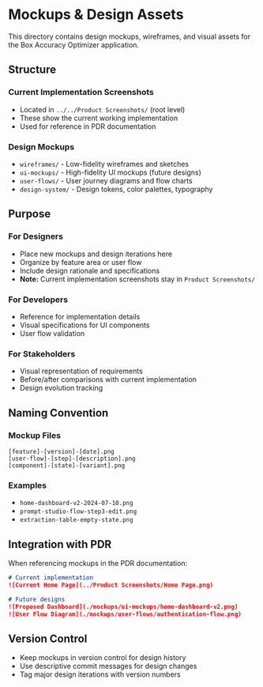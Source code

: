 # Mockups & Design Assets

This directory contains design mockups, wireframes, and visual assets for the Box Accuracy Optimizer application.

## Structure

### Current Implementation Screenshots
- Located in `../../Product Screenshots/` (root level)
- These show the current working implementation
- Used for reference in PDR documentation

### Design Mockups
- `wireframes/` - Low-fidelity wireframes and sketches
- `ui-mockups/` - High-fidelity UI mockups (future designs)
- `user-flows/` - User journey diagrams and flow charts
- `design-system/` - Design tokens, color palettes, typography

## Purpose

### For Designers
- Place new mockups and design iterations here
- Organize by feature area or user flow
- Include design rationale and specifications
- **Note:** Current implementation screenshots stay in `Product Screenshots/`

### For Developers
- Reference for implementation details
- Visual specifications for UI components
- User flow validation

### For Stakeholders
- Visual representation of requirements
- Before/after comparisons with current implementation
- Design evolution tracking

## Naming Convention

### Mockup Files
```
[feature]-[version]-[date].png
[user-flow]-[step]-[description].png
[component]-[state]-[variant].png
```

### Examples
- `home-dashboard-v2-2024-07-10.png`
- `prompt-studio-flow-step3-edit.png`
- `extraction-table-empty-state.png`

## Integration with PDR

When referencing mockups in the PDR documentation:

```markdown
# Current implementation
![Current Home Page](../Product Screenshots/Home Page.png)

# Future designs
![Proposed Dashboard](./mockups/ui-mockups/home-dashboard-v2.png)
![User Flow Diagram](./mockups/user-flows/authentication-flow.png)
```

## Version Control

- Keep mockups in version control for design history
- Use descriptive commit messages for design changes
- Tag major design iterations with version numbers 